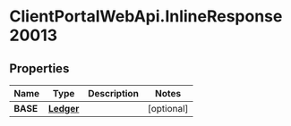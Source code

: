 # ClientPortalWebApi.InlineResponse20013

## Properties
Name | Type | Description | Notes
------------ | ------------- | ------------- | -------------
**BASE** | [**Ledger**](Ledger.md) |  | [optional] 


